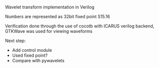 Wavelet transform implementation in Verilog


Numbers are represented as 32bit fixed point S15.16

Verification done through the use of cocotb with ICARUS verilog backend, GTKWave was used for viewing waveforms


Next step:
- Add control module
- Used fixed point?
- Compare with pywavelets